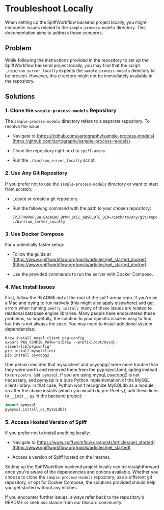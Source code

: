 # Troubleshoot Locally

When setting up the SpiffWorkflow backend project locally, you might encounter issues related to the `sample-process-models` directory.
This documentation aims to address those concerns.

## Problem

While following the instructions provided in the repository to set up the SpiffWorkflow backend project locally, you may find that the script `./bin/run_server_locally` expects the `sample-process-models` directory to be present.
However, this directory might not be immediately available in the repository.

## Solutions

### 1. Clone the `sample-process-models` Repository

The `sample-process-models` directory refers to a separate repository.
To resolve the issue:

- Navigate to [https://github.com/sartography/sample-process-models](https://github.com/sartography/sample-process-models).

- Clone the repository right next to `spiff-arena`.

- Run the `./bin/run_server_locally` script.

### 2. Use Any Git Repository

If you prefer not to use the `sample-process-models` directory or want to start from scratch:

- Locate or create a git repository.

- Run the following command with the path to your chosen repository:

  ```
  SPIFFWORKFLOW_BACKEND_BPMN_SPEC_ABSOLUTE_DIR=/path/to/any/git/repo ./bin/run_server_locally
  ```

### 3. Use Docker Compose

For a potentially faster setup:

- Follow the guide at [https://www.spiffworkflow.org/posts/articles/get_started_docker](https://www.spiffworkflow.org/posts/articles/get_started_docker).

- Use the provided commands to run the server with Docker Compose.

### 4. Mac Install Issues

First, follow the README.md at the root of the spiff-arena repo.
If you're on a Mac and trying to run natively (this might also apply elsewhere) and get errors when running `poetry install`, many of these issues are related to relational database engine libraries.
Many people have encountered these problems, so hopefully, the solution to your specific issue is easy to find, but this is not always the case.
You may need to install additional system dependencies:

    brew install mysql-client pkg-config
    export PKG_CONFIG_PATH="$(brew --prefix)/opt/mysql-client/lib/pkgconfig"
    pip install mysqlclient
    pip install psycopg2

One person decided that mysqlclient and psycopg2 were more trouble than they were worth and removed them from the pyproject.toml, opting instead to run `poetry add pymysql`.
If you are using mysql, psycopg2 is not necessary, and pymysql is a pure Python implementation of the MySQL client library.
In that case, Python won't recognize MySQLdb as a module, so after the above installs (which you would do pre-Poetry), add these lines to `__init__.py` in the backend project:

```python
import pymysql
pymysql.install_as_MySQLdb()
```

### 5. Access Hosted Version of Spiff

If you prefer not to install anything locally:

- Navigate to [https://www.spiffworkflow.org/posts/articles/get_started](https://www.spiffworkflow.org/posts/articles/get_started).

- Access a version of Spiff hosted on the internet.

Setting up the SpiffWorkflow backend project locally can be straightforward once you're aware of the dependencies and options available.
Whether you choose to clone the `sample-process-models` repository, use a different git repository, or opt for Docker Compose, the solutions provided should help you get started without any hitches.

If you encounter further issues, always refer back to the repository's README or seek assistance from our Discord community.

```{tags} how_to_guide

```

